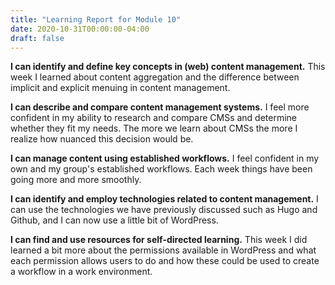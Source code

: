 ```yaml
---
title: "Learning Report for Module 10"
date: 2020-10-31T00:00:00-04:00
draft: false
---
```


**I can identify and define key concepts in (web) content management.** This week I learned about content aggregation and the difference between implicit and explicit menuing in content management.

**I can describe and compare content management systems.** I feel more confident in my ability to research and compare CMSs and determine whether they fit my needs. The more we learn about CMSs the more I realize how nuanced this decision would be.

**I can manage content using established workflows.** I feel confident in my own and my group's established workflows. Each week things have been going more and more smoothly.

**I can identify and employ technologies related to content management.** I can use the technologies we have previously discussed such as Hugo and Github, and I can now use a little bit of WordPress.

**I can find and use resources for self-directed learning.**  This week I did learned a bit more about the permissions available in WordPress and what each permission allows users to do and how these could be used to create a workflow in a work environment.
